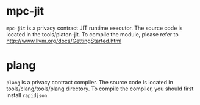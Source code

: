 # mpc-jit
`mpc-jit` is a privacy contract JIT runtime executor. The source code is located in the tools/platon-jit. To compile the module, please refer to http://www.llvm.org/docs/GettingStarted.html

# plang
`plang` is a privacy contract compiler. The source code is located in tools/clang/tools/plang directory. To compile the compiler, you should first install `rapidjson`.
